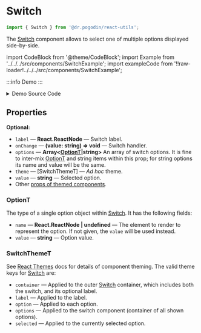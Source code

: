 # Switch
```ts
import { Switch } from '@dr.pogodin/react-utils';
```
The [Switch] component allows to select one of multiple options displayed
side-by-side.

import CodeBlock from '@theme/CodeBlock';
import Example from '../../../src/components/SwitchExample';
import exampleCode from '!!raw-loader!../../../src/components/SwitchExample';

:::info Demo
<Example />
:::

<details>
  <summary>Demo Source Code</summary>

  <CodeBlock className="language-tsx">{exampleCode}</CodeBlock>
</details>

## Properties
**Optional:**
- `label` &mdash; **React.ReactNode** &mdash; Switch label.
- `onChange` &mdash; **(value: string) => void** &mdash; Switch handler.
- `options` &mdash; **Array&lt;[OptionT]|string&gt;** An array of switch options.
  It is fine to inter-mix [OptionT] and string items within this prop; for string
  options its name and value will be the same.
- `theme` &mdash; [SwitchThemeT] &mdash; _Ad hoc_ theme.
- `value` &mdash; **string** &mdash; Selected option.
- Other [props of themed components].

### OptionT
The type of a single option object within [Switch]. It has the following fields:
- `name` &mdash; **React.ReactNode | undefined** &mdash; The element to render
  to represent the option. If not given, the `value` will be used instead.
- `value` &mdash; **string** &mdash; Option value.

### SwitchThemeT
See [React Themes] docs for details of component theming. The valid theme keys
for [Switch] are:
- `container` &mdash; Applied to the outer [Switch] container, which includes
  both the switch, and its optional label.
- `label` &mdash; Applied to the label.
- `option` &mdash; Applied to each option.
- `options` &mdash; Applied to the switch component (container of all shown options).
- `selected` &mdash; Applied to the currently selected option.

[OptionT]: #optiont
[props of themed components]: https://dr.pogodin.studio/docs/react-themes/docs/api/components#themedcomponent
[React Themes]: https://dr.pogodin.studio/docs/react-themes
[Switch]: #
